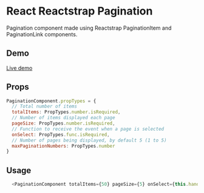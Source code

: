 # React Reactstrap Pagination

Pagination component made using Reactstrap PaginationItem and PaginationLink components.

## Demo

[Live demo](https://codesandbox.io/s/2z5jw7mnkp)

## Props

```js
PaginationComponent.propTypes = {
  // Total number of items
  totalItems: PropTypes.number.isRequired,
  // Number of items displayed each page
  pageSize: PropTypes.number.isRequired,
  // Function to receive the event when a page is selected
  onSelect: PropTypes.func.isRequired,
  // Number of pages being displayed, by default 5 (1 to 5)
  maxPaginationNumbers: PropTypes.number
}
```

## Usage

```js
  <PaginationComponent totalItems={50} pageSize={5} onSelect={this.handleSelected} />
```
